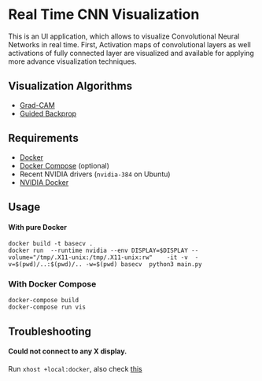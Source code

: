 # Real Time CNN Visualization

This is an UI application, which allows to visualize Convolutional Neural Networks in real time.
First, Activation maps of convolutional layers as well activations of fully connected layer are visualized and available for applying more advance visualization techniques.

## Visualization Algorithms

* [Grad-CAM](https://arxiv.org/abs/1610.02391 "Grad-CAM: Visual Explanations from Deep Networks via Gradient-based Localization")
* [Guided Backprop](https://arxiv.org/abs/1412.6806 "Striving for Simplicity: The All Convolutional Net")

## Requirements

* [Docker](https://docs.docker.com/install/linux/docker-ce/ubuntu/)
* [Docker Compose](https://docs.docker.com/compose/install/) (optional)
* Recent NVIDIA drivers (`nvidia-384` on Ubuntu)
* [NVIDIA Docker](https://github.com/NVIDIA/nvidia-docker )


## Usage

#### With pure Docker
```
docker build -t basecv .
docker run  --runtime nvidia --env DISPLAY=$DISPLAY --volume="/tmp/.X11-unix:/tmp/.X11-unix:rw"    -it -v  -v=$(pwd)/..:$(pwd)/.. -w=$(pwd) basecv  python3 main.py
```

### With Docker Compose

```
docker-compose build
docker-compose run vis
```

## Troubleshooting

#### Could not connect to any X display.

Run `xhost +local:docker`, also check [this](https://forums.docker.com/t/start-a-gui-application-as-root-in-a-ubuntu-container/17069)

